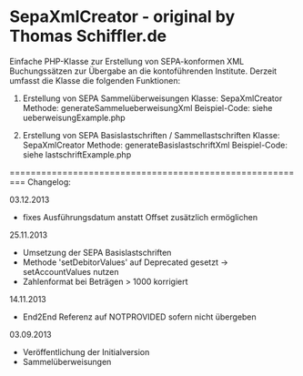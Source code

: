  SepaXmlCreator - original by Thomas Schiffler.de
=========================================================

Einfache PHP-Klasse zur Erstellung von SEPA-konformen XML Buchungssätzen zur Übergabe an die kontoführenden Institute.
Derzeit umfasst die Klasse die folgenden Funktionen:

1. Erstellung von SEPA Sammelüberweisungen
Klasse: SepaXmlCreator
Methode: generateSammelueberweisungXml
Beispiel-Code: siehe ueberweisungExample.php

2. Erstellung von SEPA Basislastschriften / Sammellastschriften
Klasse: SepaXmlCreator
Methode: generateBasislastschriftXml
Beispiel-Code: siehe lastschriftExample.php


=========================================================
Changelog: 

03.12.2013
- fixes Ausführungsdatum anstatt Offset zusätzlich ermöglichen

25.11.2013
- Umsetzung der SEPA Basislastschriften
- Methode 'setDebitorValues' auf Deprecated gesetzt -> setAccountValues nutzen
- Zahlenformat bei Beträgen > 1000 korrigiert

14.11.2013
- End2End Referenz auf NOTPROVIDED sofern nicht übergeben

03.09.2013 
- Veröffentlichung der Initialversion
- Sammelüberweisungen
